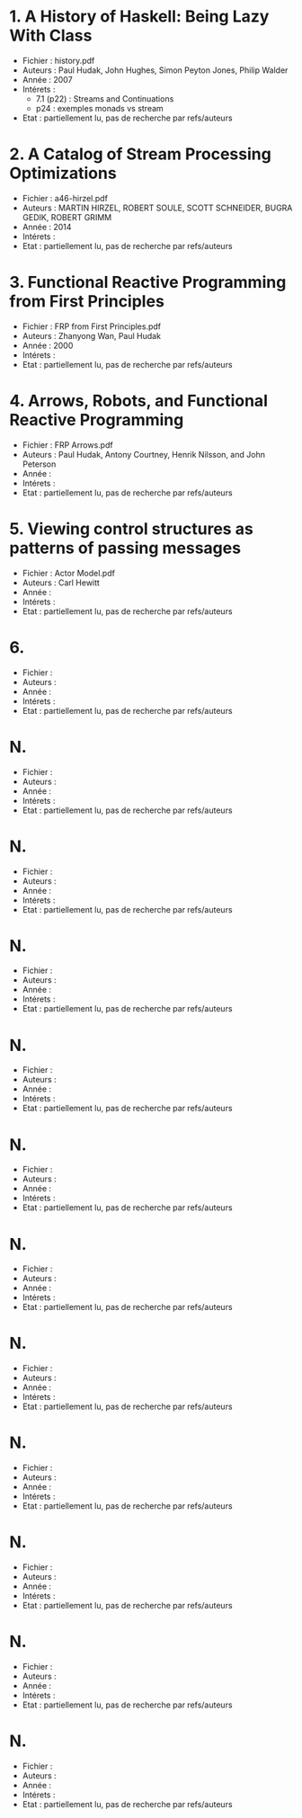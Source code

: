 # 1. A History of Haskell: Being Lazy With Class
 * Fichier : history.pdf
 * Auteurs : Paul Hudak, John Hughes, Simon Peyton Jones, Philip Walder
 * Année : 2007
 * Intérets :
   * 7.1 (p22) : Streams and Continuations
   * p24 : exemples monads vs stream
 * Etat : partiellement lu, pas de recherche par refs/auteurs

# 2. A Catalog of Stream Processing Optimizations
 * Fichier : a46-hirzel.pdf
 * Auteurs : MARTIN HIRZEL, ROBERT SOULE, SCOTT SCHNEIDER, BUGRA GEDIK, ROBERT GRIMM
 * Année : 2014
 * Intérets :
 * Etat : partiellement lu, pas de recherche par refs/auteurs

# 3. Functional Reactive Programming from First Principles
 * Fichier : FRP from First Principles.pdf
 * Auteurs : Zhanyong Wan, Paul Hudak
 * Année : 2000
 * Intérets :
 * Etat : partiellement lu, pas de recherche par refs/auteurs

# 4. Arrows, Robots, and Functional Reactive Programming
 * Fichier : FRP Arrows.pdf
 * Auteurs : Paul Hudak, Antony Courtney, Henrik Nilsson, and John Peterson
 * Année : 
 * Intérets :
 * Etat : partiellement lu, pas de recherche par refs/auteurs

# 5. Viewing control structures as patterns of passing messages
 * Fichier : Actor Model.pdf
 * Auteurs : Carl Hewitt
 * Année : 
 * Intérets :
 * Etat : partiellement lu, pas de recherche par refs/auteurs

# 6. 
 * Fichier : 
 * Auteurs : 
 * Année : 
 * Intérets :
 * Etat : partiellement lu, pas de recherche par refs/auteurs

# N. 
 * Fichier : 
 * Auteurs : 
 * Année : 
 * Intérets :
 * Etat : partiellement lu, pas de recherche par refs/auteurs

# N. 
 * Fichier : 
 * Auteurs : 
 * Année : 
 * Intérets :
 * Etat : partiellement lu, pas de recherche par refs/auteurs

# N. 
 * Fichier : 
 * Auteurs : 
 * Année : 
 * Intérets :
 * Etat : partiellement lu, pas de recherche par refs/auteurs

# N. 
 * Fichier : 
 * Auteurs : 
 * Année : 
 * Intérets :
 * Etat : partiellement lu, pas de recherche par refs/auteurs

# N. 
 * Fichier : 
 * Auteurs : 
 * Année : 
 * Intérets :
 * Etat : partiellement lu, pas de recherche par refs/auteurs

# N. 
 * Fichier : 
 * Auteurs : 
 * Année : 
 * Intérets :
 * Etat : partiellement lu, pas de recherche par refs/auteurs

# N. 
 * Fichier : 
 * Auteurs : 
 * Année : 
 * Intérets :
 * Etat : partiellement lu, pas de recherche par refs/auteurs

# N. 
 * Fichier : 
 * Auteurs : 
 * Année : 
 * Intérets :
 * Etat : partiellement lu, pas de recherche par refs/auteurs

# N. 
 * Fichier : 
 * Auteurs : 
 * Année : 
 * Intérets :
 * Etat : partiellement lu, pas de recherche par refs/auteurs

# N. 
 * Fichier : 
 * Auteurs : 
 * Année : 
 * Intérets :
 * Etat : partiellement lu, pas de recherche par refs/auteurs

# N. 
 * Fichier : 
 * Auteurs : 
 * Année : 
 * Intérets :
 * Etat : partiellement lu, pas de recherche par refs/auteurs
